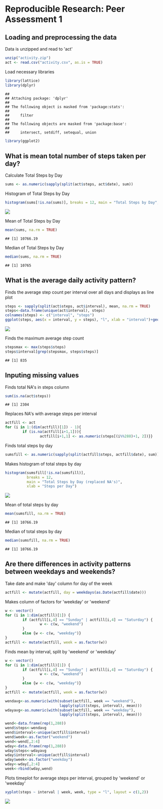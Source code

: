 # Reproducible Research: Peer Assessment 1


## Loading and preprocessing the data
Data is unzipped and read to 'act'

```r
unzip("activity.zip")
act <- read.csv("activity.csv", as.is = TRUE)
```

Load necessary libraries

```r
library(lattice)
library(dplyr)
```

```
## 
## Attaching package: 'dplyr'
## 
## The following object is masked from 'package:stats':
## 
##     filter
## 
## The following objects are masked from 'package:base':
## 
##     intersect, setdiff, setequal, union
```

```r
library(ggplot2)
```

## What is mean total number of steps taken per day?

Calculate Total Steps by Day

```r
sums <- as.numeric(sapply(split(act$steps, act$date), sum))
```

Histogram of Total Steps by Day

```r
histogram(sums[!is.na(sums)], breaks = 12, main = "Total Steps by Day",xlab = "Steps per Day")
```

![](PA1_template_files/figure-html/unnamed-chunk-4-1.png) 

Mean of Total Steps by Day

```r
mean(sums, na.rm = TRUE)
```

```
## [1] 10766.19
```
Median of Total Steps by Day

```r
median(sums, na.rm = TRUE)
```

```
## [1] 10765
```

## What is the average daily activity pattern?

Finds the average step count per interval over all days and displays as line plot

```r
steps <- sapply(split(act$steps, act$interval), mean, na.rm = TRUE)
steps<-data.frame(unique(act$interval), steps)
colnames(steps) <- c("interval", "steps")
ggplot(steps, aes(x = interval, y = steps), "l", xlab = "interval")+geom_line()
```

![](PA1_template_files/figure-html/unnamed-chunk-7-1.png) 

Finds the maximum average step count

```r
stepsmax <- max(steps$steps)
steps$interval[grep(stepsmax, steps$steps)]
```

```
## [1] 835
```

## Inputing missing values

Finds total NA's in steps column

```r
sum(is.na(act$steps))
```

```
## [1] 2304
```

Replaces NA's with average steps per interval

```r
actfill <- act
for (i in 1:(dim(actfill)[1]) - 1){
        if (is.na(actfill[i+1,1])){
                actfill[i+1,1] <- as.numeric(steps[(i%%288)+1, 2])}}
```

Finds total steps by day

```r
sumsfill <- as.numeric(sapply(split(actfill$steps, actfill$date), sum))
```

Makes histogram of total steps by day

```r
histogram(sumsfill[!is.na(sumsfill)], 
          breaks = 12, 
          main = "Total Steps by Day (replaced NA's)",
          xlab = "Steps per Day")
```

![](PA1_template_files/figure-html/unnamed-chunk-12-1.png) 

Mean of total steps by day

```r
mean(sumsfill, na.rm = TRUE)
```

```
## [1] 10766.19
```

Median of total steps by day

```r
median(sumsfill, na.rm = TRUE)
```

```
## [1] 10766.19
```

## Are there differences in activity patterns between weekdays and weekends?

Take date and make 'day' column for day of the week

```r
actfill <- mutate(actfill, day = weekdays(as.Date(actfill$date)))
```

Makes column of factors for 'weekday' or 'weekend'

```r
w <- vector()
for (i in 1:dim(actfill)[1]) {
        if (actfill[i,4] == "Sunday" | actfill[i,4] == "Saturday") {
                w <- c(w, "weekend")
        }
        else {w <- c(w, "weekday")}
}
actfill <- mutate(actfill, week = as.factor(w))
```

Finds mean by interval, split by 'weekend' or 'weekday'

```r
w <- vector()
for (i in 1:dim(actfill)[1]) {
        if (actfill[i,4] == "Sunday" | actfill[i,4] == "Saturday") {
                w <- c(w, "weekend")
        }
        else {w <- c(w, "weekday")}
}
actfill <- mutate(actfill, week = as.factor(w))

wendavg<-as.numeric(with(subset(actfill, week == "weekend"), 
                         lapply(split(steps, interval), mean)))
wdayavg<-as.numeric(with(subset(actfill, week == "weekday"), 
                         lapply(split(steps, interval), mean)))

wend<-data.frame(rep(1,288))
wend$steps<-wendavg
wend$interval<-unique(actfill$interval)
wend$week<-as.factor("weekend")
wend<-wend[,2:4]
wday<-data.frame(rep(1,288))
wday$steps<-wdayavg
wday$interval<-unique(actfill$interval)
wday$week<-as.factor("weekday")
wday<-wday[,2:4]
week<-rbind(wday,wend)
```

Plots timeplot for average steps per interval, grouped by 'weekend' or 'weekday'

```r
xyplot(steps ~ interval | week, week, type = "l", layout = c(1,2))
```

![](PA1_template_files/figure-html/unnamed-chunk-18-1.png) 
